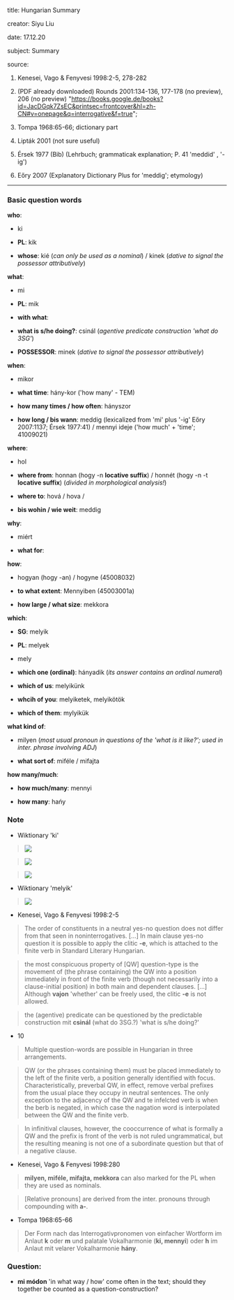 
title: Hungarian Summary

creator: Siyu Liu

date: 17.12.20

subject: Summary

source: 

1. Kenesei, Vago & Fenyvesi 1998:2-5, 278-282

2. (PDF already downloaded) Rounds 2001:134-136, 177-178 (no preview), 206 (no preview) "https://books.google.de/books?id=JacDGqk7ZsEC&printsec=frontcover&hl=zh-CN#v=onepage&q=interrogative&f=true"; 

3. Tompa 1968:65-66; dictionary part

4. Lipták 2001 (not sure useful)

5. Érsek 1977 (Bib) (Lehrbuch; grammaticak explanation; P. 41 'meddid' , '-ig')

6. Eőry 2007 (Explanatory Dictionary Plus for 'meddig'; etymology)

----

### Basic question words

**who**: 

 - ki
 
 - **PL**: kik
 
 - **whose**: kié (*can only be used as a nominal*) / kinek (*dative to signal the possessor attributively*)
 
**what**: 

 - mi
 
 - **PL**: mik
 
 - **with what**: 
 
 - **what is s/he doing?**: csinál (*agentive predicate construction 'what do 3SG'*)
 
 - **POSSESSOR**: minek (*dative to signal the possessor attributively*)
 
**when**: 

 - mikor
 
 - **what time**: hány-kor ('how many' - TEM)
 
 - **how many times / how often**:	hányszor
 
 - **how long / bis wann**: meddig (lexicalized from 'mi' plus '-ig' Eőry 2007:1137; Érsek 1977:41)	/ mennyi ideje ('how much' + 'time'; 41009021)
 
**where**: 

 - hol
  
 - **where from**: honnan (hogy -n **locative suffix**) / honnét (hogy -n -t **locative suffix**) (_divided in morphological analysis!_)
 
 - **where to**: hová / hova / 
 
 - **bis wohin / wie weit**: meddig
 
**why**: 

 - miért
 
 - **what for**:

**how**: 

 - hogyan (hogy -an) / hogyne (45008032)
 
 - **to what extent**: Mennyiben (45003001a) 
 
 - **how large / what size**: mekkora
  
**which**: 

 - **SG**: melyik
 
 - **PL**: melyek
 
 - mely
 
 - **which one (ordinal)**: hányadik (*its answer contains an ordinal numeral*)
 
 - **which of us**: melyikünk
 
 - **whcih of you**: melyiketek, melyikötök
 
 - **which of them**: mylyikük
  
**what kind of**: 

 - milyen (*most usual pronoun in questions of the 'what is it like?'; used in inter. phrase involving ADJ*)
 
 - **what sort of**: miféle / mifajta

**how many/much**: 
 
 - **how much/many**: mennyi
 
 - **how many**: hańy
 

### Note

- Wiktionary 'ki'

> ![](https://user-images.githubusercontent.com/33869669/108047707-68034b00-7046-11eb-8409-53ba8b2f2e53.png)

> ![](https://user-images.githubusercontent.com/33869669/108047694-65085a80-7046-11eb-92ba-4590c56d10ed.png)

> ![](https://user-images.githubusercontent.com/33869669/108047702-66398780-7046-11eb-85f8-e25211b06059.png)

- Wiktionary 'melyik'

> ![](https://user-images.githubusercontent.com/33869669/108048641-9170a680-7047-11eb-8f7b-8a5793b5a85d.png)

- Kenesei, Vago & Fenyvesi 1998:2-5

> The order of constituents in a neutral yes-no question does not differ from that seen in noninterrogatives. [...] In main clause yes-no question it is possible to apply the clitic **-e**, which is attached to the finite verb in Standard Literary Hungarian.

> the most conspicuous property of [QW] question-type is the movement of (the phrase containing) the QW into a position immediately in front of the finite verb (though not necessarily into a clause-initial position) in both main and dependent clauses. [...] Although **vajon** 'whether' can be freely used, the clitic **-e** is not allowed.

> the (agentive) predicate can be questioned  by the predictable construction mit **csinál** (what do 3SG.?) 'what is s/he doing?'

- 10

> Multiple question-words are possible in Hungarian in three arrangements. 

> QW (or the phrases containing them) must be placed immediately to the left of the finite verb, a position generally identified with focus. Characteristically, preverbal QW, in effect, remove verbal prefixes from the usual place they occupy in neutral sentences. The only exception to the adjacency of the QW and te infelcted verb is when the berb is negated, in which case the nagation word is interpolated between the QW and the finite verb. 

> In infinitival clauses, however, the cooccurrence of what is formally a QW and the prefix is front of the verb is not ruled ungrammatical, but the resulting meaning is not one of a subordinate question but that of a negative clause. 

- Kenesei, Vago & Fenyvesi 1998:280

> **milyen, miféle, mifajta, mekkora** can also marked for the PL when they are used as nominals.

> [Relative pronouns] are derived from the inter. pronouns through compounding with **a-**.

- Tompa 1968:65-66

> Der Form nach das Interrogativpronomen von einfacher Wortform im Anlaut **k** oder **m** und palatale Vokalharmonie (**ki, mennyi**) oder **h** im Anlaut mit velarer Vokalharmonie **hány**.

### Question:

- **mi módon** 'in what way / how' come often in the text; should they together be counted as a question-construction?


